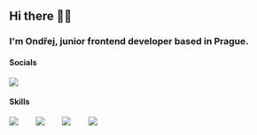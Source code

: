 ## Hi there 👋🏻

### I'm Ondřej, junior frontend developer based in Prague.

#### Socials

[![](https://skillicons.dev/icons?i=linkedin)](https://www.linkedin.com/in/ond%C5%99ej-vo%C5%A1mera-192127248/)

#### Skills

[![](https://skillicons.dev/icons?i=html,css,js)]() &nbsp;&nbsp;&nbsp;&nbsp;&nbsp;&nbsp; [![](https://skillicons.dev/icons?i=react)]() &nbsp;&nbsp;&nbsp;&nbsp;&nbsp;&nbsp; [![](https://skillicons.dev/icons?i=sass)]() &nbsp;&nbsp;&nbsp;&nbsp;&nbsp;&nbsp;  [![](https://skillicons.dev/icons?i=figma,ps,ai)]() 
